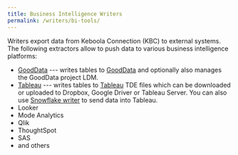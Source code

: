 ```yaml
---
title: Business Intelligence Writers
permalink: /writers/bi-tools/
---
```


Writers export data from Keboola Connection (KBC) to external systems. The following extractors
allow to push data to various business intelligence platforms:

- [GoodData](/writers/bi-tools/gooddata/) --- writes tables to [GoodData](https://www.gooddata.com/) and optionally also manages the GoodData project LDM.
- [Tableau](/writers/bi-tools/tableau/) --- writes tables to [Tableau](https://www.tableau.com/) TDE files which can be downloaded or uploaded to Dropbox, Google Driver or Tableau Server. You can also use [Snowflake writer](/writers/database/snowflake/) to send data into Tableau.
- Looker
- Mode Analytics
- Qlik
- ThoughtSpot
- SAS
- and others
